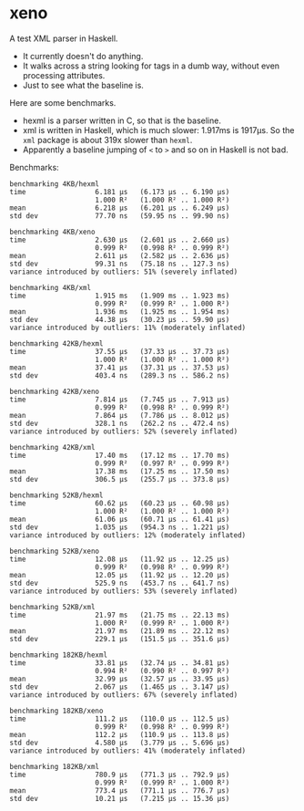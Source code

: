 # xeno

A test XML parser in Haskell.

* It currently doesn't do anything.
* It walks across a string looking for tags in a dumb way, without
  even processing attributes.
* Just to see what the baseline is.

Here are some benchmarks.

* hexml is a parser written in C, so that is the baseline.
* xml is written in Haskell, which is much slower: 1.917ms is
  1917μs. So the `xml` package is about 319x slower than `hexml`.
* Apparently a baseline jumping of `<` to `>` and so on in Haskell
  is not bad.

Benchmarks:

    benchmarking 4KB/hexml
    time                 6.181 μs   (6.173 μs .. 6.190 μs)
                         1.000 R²   (1.000 R² .. 1.000 R²)
    mean                 6.218 μs   (6.201 μs .. 6.249 μs)
    std dev              77.70 ns   (59.95 ns .. 99.90 ns)

    benchmarking 4KB/xeno
    time                 2.630 μs   (2.601 μs .. 2.660 μs)
                         0.999 R²   (0.998 R² .. 0.999 R²)
    mean                 2.611 μs   (2.582 μs .. 2.636 μs)
    std dev              99.31 ns   (75.18 ns .. 127.3 ns)
    variance introduced by outliers: 51% (severely inflated)

    benchmarking 4KB/xml
    time                 1.915 ms   (1.909 ms .. 1.923 ms)
                         0.999 R²   (0.999 R² .. 1.000 R²)
    mean                 1.936 ms   (1.925 ms .. 1.954 ms)
    std dev              44.38 μs   (30.23 μs .. 59.90 μs)
    variance introduced by outliers: 11% (moderately inflated)

    benchmarking 42KB/hexml
    time                 37.55 μs   (37.33 μs .. 37.73 μs)
                         1.000 R²   (1.000 R² .. 1.000 R²)
    mean                 37.41 μs   (37.31 μs .. 37.53 μs)
    std dev              403.4 ns   (289.3 ns .. 586.2 ns)

    benchmarking 42KB/xeno
    time                 7.814 μs   (7.745 μs .. 7.913 μs)
                         0.999 R²   (0.998 R² .. 0.999 R²)
    mean                 7.864 μs   (7.786 μs .. 8.012 μs)
    std dev              328.1 ns   (262.2 ns .. 472.4 ns)
    variance introduced by outliers: 52% (severely inflated)

    benchmarking 42KB/xml
    time                 17.40 ms   (17.12 ms .. 17.70 ms)
                         0.999 R²   (0.997 R² .. 0.999 R²)
    mean                 17.38 ms   (17.25 ms .. 17.50 ms)
    std dev              306.5 μs   (255.7 μs .. 373.8 μs)

    benchmarking 52KB/hexml
    time                 60.62 μs   (60.23 μs .. 60.98 μs)
                         1.000 R²   (1.000 R² .. 1.000 R²)
    mean                 61.06 μs   (60.71 μs .. 61.41 μs)
    std dev              1.035 μs   (954.3 ns .. 1.221 μs)
    variance introduced by outliers: 12% (moderately inflated)

    benchmarking 52KB/xeno
    time                 12.08 μs   (11.92 μs .. 12.25 μs)
                         0.999 R²   (0.998 R² .. 0.999 R²)
    mean                 12.05 μs   (11.92 μs .. 12.20 μs)
    std dev              525.9 ns   (453.7 ns .. 641.7 ns)
    variance introduced by outliers: 53% (severely inflated)

    benchmarking 52KB/xml
    time                 21.97 ms   (21.75 ms .. 22.13 ms)
                         1.000 R²   (0.999 R² .. 1.000 R²)
    mean                 21.97 ms   (21.89 ms .. 22.12 ms)
    std dev              229.1 μs   (151.5 μs .. 351.6 μs)

    benchmarking 182KB/hexml
    time                 33.81 μs   (32.74 μs .. 34.81 μs)
                         0.994 R²   (0.990 R² .. 0.997 R²)
    mean                 32.99 μs   (32.57 μs .. 33.95 μs)
    std dev              2.067 μs   (1.465 μs .. 3.147 μs)
    variance introduced by outliers: 67% (severely inflated)

    benchmarking 182KB/xeno
    time                 111.2 μs   (110.0 μs .. 112.5 μs)
                         0.999 R²   (0.998 R² .. 0.999 R²)
    mean                 112.2 μs   (110.9 μs .. 113.8 μs)
    std dev              4.580 μs   (3.779 μs .. 5.696 μs)
    variance introduced by outliers: 41% (moderately inflated)

    benchmarking 182KB/xml
    time                 780.9 μs   (771.3 μs .. 792.9 μs)
                         0.999 R²   (0.999 R² .. 1.000 R²)
    mean                 773.4 μs   (771.1 μs .. 776.7 μs)
    std dev              10.21 μs   (7.215 μs .. 15.36 μs)
